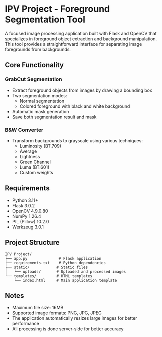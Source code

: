 # IPV Project - Foreground Segmentation Tool

A focused image processing application built with Flask and OpenCV that specializes in foreground object extraction and background manipulation. This tool provides a straightforward interface for separating image foregrounds from backgrounds.

## Core Functionality

### GrabCut Segmentation
- Extract foreground objects from images by drawing a bounding box
- Two segmentation modes:
  - Normal segmentation
  - Colored foreground with black and white background
- Automatic mask generation
- Save both segmentation result and mask

### B&W Converter
- Transform backgrounds to grayscale using various techniques:
  - Luminosity (BT.709)
  - Average
  - Lightness
  - Green Channel
  - Luma (BT.601)
  - Custom weights

## Requirements

- Python 3.11+
- Flask 3.0.2
- OpenCV 4.9.0.80
- NumPy 1.26.4
- PIL (Pillow) 10.2.0
- Werkzeug 3.0.1

## Project Structure

```
IPV Project/
├── app.py              # Flask application
├── requirements.txt    # Python dependencies
├── static/            # Static files
│   └── uploads/       # Uploaded and processed images
└── templates/         # HTML templates
    └── index.html     # Main application template
```

## Notes

- Maximum file size: 16MB
- Supported image formats: PNG, JPG, JPEG
- The application automatically resizes large images for better performance
- All processing is done server-side for better accuracy
